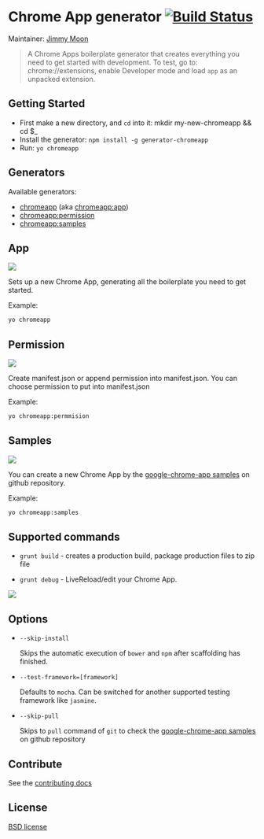 # Chrome App generator [![Build Status](https://secure.travis-ci.org/yeoman/generator-chromeapp.png?branch=master)](http://travis-ci.org/yeoman/generator-chromeapp)

Maintainer: [Jimmy Moon](https://github.com/ragingwind)

> A Chrome Apps boilerplate generator that creates everything you need to get started with development. To test, go to: chrome://extensions, enable Developer mode and load `app` as an unpacked extension.

## Getting Started

- First make a new directory, and `cd` into it: mkdir my-new-chromeapp && cd $_
- Install the generator: `npm install -g generator-chromeapp`
- Run: `yo chromeapp`

## Generators

Available generators:

* [chromeapp](#app) (aka [chromeapp:app](#app))
* [chromeapp:permission](#permission)
* [chromeapp:samples](#samples)

## App

![](http://i.imgur.com/vh7uo4X.gif)

Sets up a new Chrome App, generating all the boilerplate you need to get started.

Example: 
```bash
yo chromeapp
```

## Permission

![](http://i.imgur.com/O6LrhEB.png)

Create manifest.json or append permission into manifest.json. You can choose permission to put into manifest.json

Example: 
```bash
yo chromeapp:permmision
```

## Samples

![](http://i.imgur.com/OgPhpfA.gif)

You can create a new Chrome App by the [google-chrome-app samples](https://github.com/GoogleChrome/chrome-app-samples) on github repository.

Example: 
```bash
yo chromeapp:samples
```

## Supported commands

* `grunt build` - creates a production build, package production files to zip file

* `grunt debug` - LiveReload/edit your Chrome App.

![](http://i.imgur.com/DGxbvBY.gif)

## Options

* `--skip-install`

  Skips the automatic execution of `bower` and `npm` after
  scaffolding has finished.

* `--test-framework=[framework]`

  Defaults to `mocha`. Can be switched for
  another supported testing framework like `jasmine`.

* `--skip-pull`
  
  Skips to `pull` command of `git` to check the [google-chrome-app samples](https://github.com/GoogleChrome/chrome-app-samples) on github repository

## Contribute

See the [contributing docs](https://github.com/yeoman/yeoman/blob/master/contributing.md)


## License

[BSD license](http://opensource.org/licenses/bsd-license.php)
